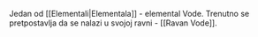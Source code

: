 Jedan od [[Elementali|Elementala]] - elemental Vode. Trenutno se pretpostavlja da se nalazi u svojoj ravni - [[Ravan Vode]].